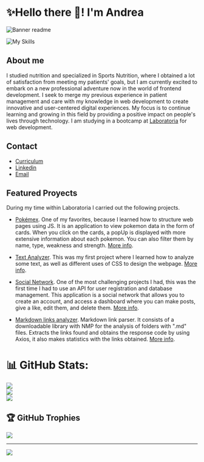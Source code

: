 # ✨Hello there 👋! I'm Andrea
![Banner readme](https://github.com/AstridABG/AstridABG/assets/134918383/ec20f1fa-aefe-430d-9f3f-163a8ba26322)


![My Skills](https://skillicons.dev/icons?i=javascript,html,css,nodejs,jest,firebase,react,bootstrap,figma&theme=light)

## About me
I studied nutrition and specialized in Sports Nutrition, where I obtained a lot of satisfaction from meeting my patients' goals, but I am currently excited to embark on a new professional adventure now in the world of frontend development. I seek to merge my previous experience in patient management and care with my knowledge in web development to create innovative and user-centered digital experiences. My focus is to continue learning and growing in this field by providing a positive impact on people's lives through technology. I am studying in a bootcamp at [Laboratoria](https://www.laboratoria.la/) for web development.

## Contact
- [Curriculum](https://github.com/AstridABG/AstridABG/files/13435280/EN.CV.AABG.pdf)
- [Linkedin](https://www.linkedin.com/in/astrid-andrea-bg/)
- [Email](l.n.andreagarcia@hotmail.com)

## Featured Proyects

During my time within Laboratoria I carried out the following projects.

- [Pokémex](https://astridabg.github.io/DEV009-data-lovers/src/). One of my favorites, because I learned how to structure web pages using JS. It is an application to view pokemon data in the form of cards. When you click on the cards, a popUp is displayed with more extensive information about each pokemon. You can also filter them by name, type, weakness and strength.  [More info](https://github.com/AstridABG/DEV009-data-lovers).

- [Text Analyzer](https://astridabg.github.io/DEV009-text-analyzer/). This was my first project where I learned how to analyze some text, as well as different uses of CSS to design the webpage. [More info](https://github.com/AstridABG/DEV009-text-analyzer).

- [Social Network](https://drawing-lovers.web.app/login). One of the most challenging projects I had, this was the first time I had to use an API for user registration and database management. This application is a social network that allows you to create an account, and access a dashboard where you can make posts, give a like, edit them, and delete them. [More info](https://github.com/AstridABG/DEV009-social-network).

- [Markdown links analyzer](https://github.com/AstridABG/DEV009-md-links). Markdown link parser. It consists of a downloadable library with NMP for the analysis of folders with ".md" files. Extracts the links found and obtains the response code by using Axios, it also makes statistics with the links obtained. [More info](https://github.com/AstridABG/DEV009-md-links).

# 📊 GitHub Stats:
![](https://github-readme-stats.vercel.app/api?username=AstridABG&theme=tokyonight&hide_border=false&include_all_commits=false&count_private=false)<br/>
![](https://github-readme-streak-stats.herokuapp.com/?user=AstridABG&theme=tokyonight&hide_border=false)<br/>
![](https://github-readme-stats.vercel.app/api/top-langs/?username=AstridABG&theme=tokyonight&hide_border=false&include_all_commits=false&count_private=false&layout=compact)

## 🏆 GitHub Trophies
![](https://github-profile-trophy.vercel.app/?username=AstridABG&theme=tokyonight&no-frame=true&no-bg=true&margin-w=4)


---
[![](https://visitcount.itsvg.in/api?id=AstridABG&icon=7&color=11)](https://visitcount.itsvg.in)

